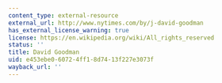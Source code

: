 ```yaml
---
content_type: external-resource
external_url: http://www.nytimes.com/by/j-david-goodman
has_external_license_warning: true
license: https://en.wikipedia.org/wiki/All_rights_reserved
status: ''
title: David Goodman
uid: e453ebe0-6072-4ff1-8d74-13f227e3073f
wayback_url: ''
---
```

